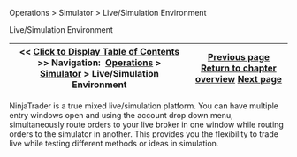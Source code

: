 ﻿
Operations \> Simulator \> Live/Simulation Environment

Live/Simulation Environment

| \<\< [Click to Display Table of Contents](live_simulation_environment.md) \>\> **Navigation:**     [Operations](operations-1.md) \> [Simulator](simulation-1.md) \> Live/Simulation Environment | [Previous page](multiple_simulation_accounts-1.md) [Return to chapter overview](simulation-1.md) [Next page](global_simulation_mode-1.md) |
| --- | --- |
NinjaTrader is a true mixed live/simulation platform. You can have multiple entry windows open and using the account drop down menu, simultaneously route orders to your live broker in one window while routing orders to the simulator in another. This provides you the flexibility to trade live while testing different methods or ideas in simulation.
